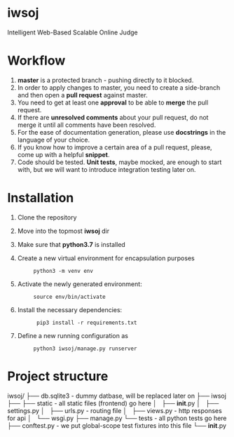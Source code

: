 # iwsoj
Intelligent Web-Based Scalable Online Judge

# Workflow
1. **master** is a protected branch - pushing directly to it blocked.
2. In order to apply changes to master, you need to create a side-branch and then open a **pull request** against master.
3. You need to get at least one **approval** to be able to **merge** the pull request.
4. If there are **unresolved comments** about your pull request, do not merge it until all comments have been resolved.
5. For the ease of documentation generation, please use **docstrings** in the language of your choice.
6. If you know how to improve a certain area of a pull request, please, come up with a helpful **snippet**.
7. Code should be tested. **Unit tests**, maybe mocked, are enough to start with, but we will want to introduce integration testing later on.

# Installation
1. Clone the repository
2. Move into the topmost **iwsoj** dir
3. Make sure that **python3.7** is installed
4. Create a new virtual environment for encapsulation purposes
  
            python3 -m venv env

5. Activate the newly generated environment:

            source env/bin/activate
            
6. Install the necessary dependencies:
            
             pip3 install -r requirements.txt
             
7. Define a new running configuration as 

            python3 iwsoj/manage.py runserver
            
 # Project structure
 
iwsoj/
├── db.sqlite3 - dummy datbase, will be replaced later on
├── iwsoj
├── ├── static - all static files (frontend) go here
│   ├── __init__.py
│   ├── settings.py
│   ├── urls.py - routing file
│   ├── views.py - http responses for api
│   └── wsgi.py
├── manage.py
└── tests - all python tests go here
    ├── conftest.py - we put global-scope test fixtures into this file
    └── __init__.py

